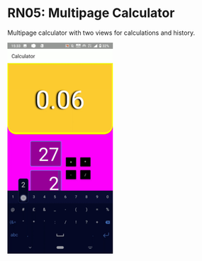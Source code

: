 # RN05: Multipage Calculator
Multipage calculator with two views for calculations and history.


<a href="https://raw.githubusercontent.com/Claudiferock/Mobile-Programming/master/img/RN05.gif"><img src="https://raw.githubusercontent.com/Claudiferock/Mobile-Programming/master/img/RN05.gif" alt="Screenshot of React Native guessing game app with high score" width="238"/></a>  